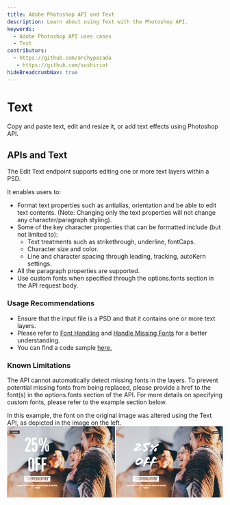 ```yaml
---
title: Adobe Photoshop API and Text
description: Learn about using Text with the Photoshop API.
keywords:
  - Adobe Photoshop API uses cases
  - Text
contributors:
  - https://github.com/archyposada
   - https://github.com/sushiriot
hideBreadcrumbNav: true
---
```


# Text

Copy and paste text, edit and resize it, or add text effects using Photoshop API.

## APIs and Text

The Edit Text endpoint supports editing one or more text layers within a PSD.

It enables users to:

* Format text properties such as antialias, orientation and be able to edit text contents. (Note: Changing only the text properties will not change any character/paragraph styling).
* Some of the key character properties that can be formatted include (but not limited to):
  * Text treatments such as strikethrough, underline, fontCaps.
  * Character size and color.
  * Line and character spacing through leading, tracking, autoKern settings.
* All the paragraph properties are supported.
* Use custom fonts when specified through the options.fonts section in the API request body.

### Usage Recommendations

* Ensure that the input file is a PSD and that it contains one or more text layers.
* Please refer to [Font Handling](../features/index.md#font-handling) and [Handle Missing Fonts](../features/index.md#handle-missing-fonts-in-the-document) for a better understanding.
* You can find a code sample [here.](../code-sample/index.md#making-a-text-layer-edit)

### Known Limitations

The API cannot automatically detect missing fonts in the layers. To prevent potential missing fonts from being replaced, please provide a href to the font(s) in the options.fonts section of the API. For more details on specifying custom fonts, please refer to the example section below.

In this example, the font on the original image was altered using the Text API, as depicted in the image on the left.
![alt image](./textlayer_example.png?raw=true "Original Image")
